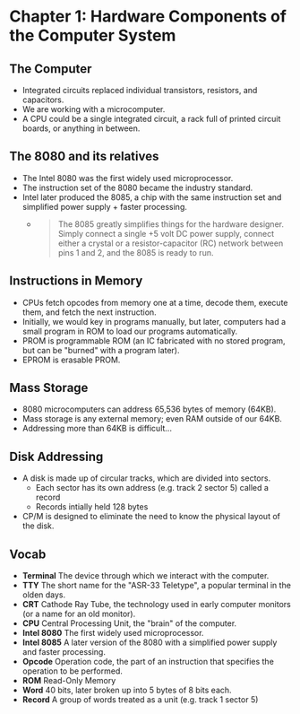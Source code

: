 # Chapter 1: Hardware Components of the Computer System

## The Computer

- Integrated circuits replaced individual transistors, resistors, and capacitors.
- We are working with a microcomputer.
- A CPU could be a single integrated circuit, a rack full of printed circuit boards, or anything in between.

## The 8080 and its relatives

- The Intel 8080 was the first widely used microprocessor.
- The instruction set of the 8080 became the industry standard.
- Intel later produced the 8085, a chip with the same instruction set and simplified power supply + faster processing.
  - > The 8085 greatly simplifies things for the hardware designer. Simply connect a single +5 volt DC power supply, connect either a crystal or a resistor-capacitor (RC) network between pins 1 and 2, and the 8085 is ready to run.

## Instructions in Memory

- CPUs fetch opcodes from memory one at a time, decode them, execute them, and fetch the next instruction.
- Initially, we would key in programs manually, but later, computers had a small program in ROM to load our programs automatically.
- PROM is programmable ROM (an IC fabricated with no stored program, but can be "burned" with a program later).
- EPROM is erasable PROM.

## Mass Storage

- 8080 microcomputers can address 65,536 bytes of memory (64KB).
- Mass storage is any external memory; even RAM outside of our 64KB.
- Addressing more than 64KB is difficult...

## Disk Addressing

- A disk is made up of circular tracks, which are divided into sectors.
  - Each sector has its own address (e.g. track 2 sector 5) called a record
  - Records intially held 128 bytes
- CP/M is designed to eliminate the need to know the physical layout of the disk.

## Vocab

- **Terminal** The device through which we interact with the computer.
- **TTY** The short name for the "ASR-33 Teletype", a popular terminal in the olden days.
- **CRT** Cathode Ray Tube, the technology used in early computer monitors (or a name for an old monitor).
- **CPU** Central Processing Unit, the "brain" of the computer.
- **Intel 8080** The first widely used microprocessor.
- **Intel 8085** A later version of the 8080 with a simplified power supply and faster processing.
- **Opcode** Operation code, the part of an instruction that specifies the operation to be performed.
- **ROM** Read-Only Memory
- **Word** 40 bits, later broken up into 5 bytes of 8 bits each.
- **Record** A group of words treated as a unit (e.g. track 1 sector 5)
